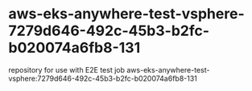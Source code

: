 # aws-eks-anywhere-test-vsphere-7279d646-492c-45b3-b2fc-b020074a6fb8-131
repository for use with E2E test job aws-eks-anywhere-test-vsphere:7279d646-492c-45b3-b2fc-b020074a6fb8-131
